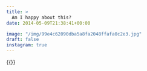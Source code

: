 ```yaml
---
title: >
  Am I happy about this?
date: 2014-05-09T21:38:41+00:00

image: "/img/99e4c62090dba5a8fa2048ffafa0c2e3.jpg"
draft: false
instagram: true
---
```


{{<photo src="/img/99e4c62090dba5a8fa2048ffafa0c2e3.jpg">}}
